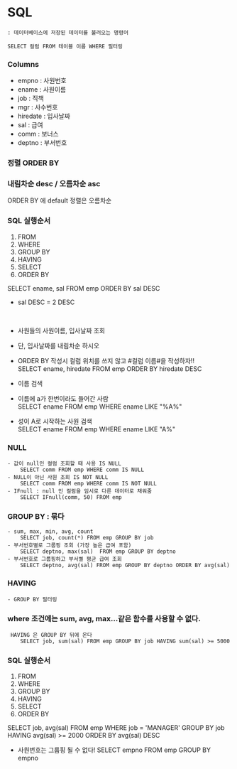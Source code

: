 
# SQL   
    : 데이터베이스에 저장된 데이터를 불러오는 명령어

    SELECT 컬럼 FROM 테이블 이름 WHERE 필터링

### Columns ### 
- empno : 사원번호
- ename : 사원이름
- job : 직책
- mgr : 사수번호
- hiredate : 입사날짜
- sal : 급여
- comm : 보너스
- deptno : 부서번호

### 정렬 ORDER BY
### 내림차순 desc	/	오름차순 asc
 ORDER BY 에 default 정렬은 오름차순
### SQL 실행순서 ###
 1. FROM  
 2. WHERE
 3. GROUP BY
 4. HAVING 
 5. SELECT
 6. ORDER BY

SELECT ename, sal FROM emp ORDER BY sal DESC <br>
+ sal DESC = 2 DESC


<br>

- 사원들의 사원이름, 입사날짜 조회 
- 단, 입사날짜를 내림차순 하시오
- ORDER BY 작성시 컬럼 위치를 쓰지 않고 #컬럼 이름#을 작성하자!! <br>
    SELECT ename, hiredate FROM emp ORDER BY hiredate DESC 

- 이름 검색
- 이름에 a가 한번이라도 들어간 사람 <br>
    SELECT ename FROM emp WHERE ename LIKE "%A%"
- 성이 A로 시작하는 사원 검색 <br>
    SELECT ename FROM emp WHERE ename LIKE "A%"

### NULL
    - 값이 null인 컬럼 조회할 때 사용 IS NULL
        SELECT comm FROM emp WHERE comm IS NULL
    - NULL이 아닌 사원 조회 IS NOT NULL
        SELECT comm FROM emp WHERE comm IS NOT NULL 
    - IFnull : null 인 컬럼을 임시로 다른 데이터로 채워줌
        SELECT IFnull(comm, 50) FROM emp

### GROUP BY  : 묶다
    - sum, max, min, avg, count
        SELECT job, count(*) FROM emp GROUP BY job
    - 부서번호별로 그룹핑 조회 (가장 높은 급여 포함)
        SELECT deptno, max(sal)  FROM emp GROUP BY deptno 
    - 부서번호로 그룹핑하고 부서별 평균 급여 조회
        SELECT deptno, avg(sal) FROM emp GROUP BY deptno ORDER BY avg(sal)

### HAVING
    - GROUP BY 필터링 
### where 조건에는 sum, avg, max...같은 함수를 사용할 수 없다.
     HAVING 은 GROUP BY 뒤에 온다
        SELECT job, sum(sal) FROM emp GROUP BY job HAVING sum(sal) >= 5000

### SQL 실행순서 ###
1. FROM  
2. WHERE 
3. GROUP BY
4. HAVING
5. SELECT
6. ORDER BY

SELECT job, avg(sal) FROM emp WHERE job = 'MANAGER' GROUP BY job HAVING avg(sal) >= 2000 ORDER BY avg(sal) DESC 

- 사원번호는 그룹핑 될 수 없다!
SELECT empno FROM emp GROUP BY empno